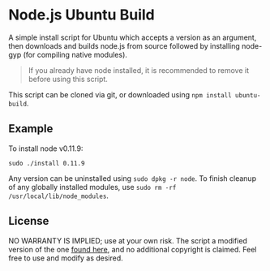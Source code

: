 # Node.js Ubuntu Build

A simple install script for Ubuntu which accepts a version as an argument, then downloads and builds node.js from source followed by installing node-gyp (for compiling native modules).

> If you already have node installed, it is recommended to remove it before using this script.

This script can be cloned via git, or downloaded using `npm install ubuntu-build`.

## Example

To install node v0.11.9:

```
sudo ./install 0.11.9
```

Any version can be uninstalled using `sudo dpkg -r node`. To finish cleanup of any globally installed modules, use `sudo rm -rf /usr/local/lib/node_modules`.

## License

NO WARRANTY IS IMPLIED; use at your own risk. The script a modified version of the one [found here](https://github.com/joyent/node/wiki/Installing-Node.js-via-package-manager#wiki-build-from-source), and no additional copyright is claimed. Feel free to use and modify as desired.
